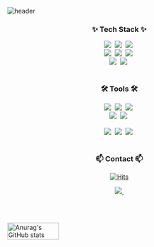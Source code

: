 <!--타이틀 부분-->
![header](https://capsule-render.vercel.app/api?text=geumcomo,%20World!&type=venom&animation=fadeIn&height=160)

<!--내용 부분-->
<h3 align="center">✨ Tech Stack ✨</h3>
<div align="center">
  <img src="https://img.shields.io/badge/JAVA-F8981D?style=for-the-badge"/>&nbsp
  <img src="https://img.shields.io/badge/MySQL-F0F0F0?style=for-the-badge&logo=mysql&logoColor=#00758F" />&nbsp
  <img src="https://img.shields.io/badge/MyBatis-0A8E10?style=for-the-badge" />&nbsp
  </br>
  <img src="https://img.shields.io/badge/Spring-282c34?style=for-the-badge&logo=spring&logoColor=6DB33F"/>&nbsp
  <img src="https://img.shields.io/badge/SpringBoot-1A1A1A?style=for-the-badge&logo=springboot&logoColor=6DB33F"/>&nbsp
  <img src="https://img.shields.io/badge/JPA-6A1B9A?style=for-the-badge&logoColor=2C3E50"/>&nbsp
  <br>
  <img src="https://img.shields.io/badge/Docker-1E4C88?style=for-the-badge&logo=docker&logoColor=0db7ed"/>&nbsp
  <img src="https://img.shields.io/badge/AWS-FF9900?style=for-the-badge&logo=amazonwebservices&logoColor=FFFFFF"/>&nbsp
</div>

<br>

<h3 align="center">🛠 Tools 🛠</h3>
<div align="center">
  <img src="https://img.shields.io/badge/git-F05033.svg?style=for-the-badge&logo=git&logoColor=white" />&nbsp
  <img src="https://img.shields.io/badge/github-181717.svg?style=for-the-badge&logo=github&logoColor=white" />&nbsp
  <img src="https://img.shields.io/badge/Notion-F3F3F3.svg?style=for-the-badge&logo=notion&logoColor=black" />&nbsp
</div>

<div align="center">
  <img src="https://img.shields.io/badge/figma-F24E1E.svg?style=for-the-badge&logo=figma&logoColor=white" />&nbsp
  <img src="https://img.shields.io/badge/Postman-FF9F45?style=for-the-badge&logo=postman&logoColor=FF6A00" />&nbsp
</div>

<br>

<div align="center">
  <img src="https://img.shields.io/badge/Eclipse-D4E1E9?style=for-the-badge3&logo=eclipse&logoColor=2C3E50" />&nbsp
  <img src="https://img.shields.io/badge/VSCode-007ACC.svg?style=for-the-badge3" />&nbsp
  <img src="https://img.shields.io/badge/IntelliJ-2E2E2E?style=for-the-badge3&logo=intellijidea&logoColor=FF5D26" />&nbsp
</div>

<br>

<h3 align="center">📫 Contact 📫</h3>
<div align="center">
  
  [![Hits](https://hits.seeyoufarm.com/api/count/incr/badge.svg?url=https%3A%2F%2Fgithub.com%2Fgeumcomo&count_bg=%2379C83D&title_bg=%23555555&icon=&icon_color=%23E7E7E7&title=hits&edge_flat=false)](https://hits.seeyoufarm.com)
  
  <a href="mailto:kummo99@naver.com">
    <img
      src="https://img.shields.io/badge/kummo99@naver.com-7AC943?style=for-the-badge&logo=naver&logoColor=1EC800"/>&nbsp
  </a>
</div>

<br><br>

<div style="display: flex; justify-content: space-between;">

  <!-- GitHub Stats Card -->
  <img src="https://github-readme-stats.vercel.app/api?username=geumcomo&show_icons=true&theme=marko" alt="Anurag's GitHub stats" style="width: 48%;">

</div>

